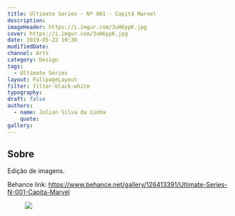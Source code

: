 ```yaml
---
title: Ultimate Series - Nº 001 - Capitã Marvel
description:
imageHeader: https://i.imgur.com/3uH6ypK.jpg
cover: https://i.imgur.com/3uH6ypK.jpg
date: 2019-05-22 19:30
modifiedDate:
channel: Arts
category: Design
tags:
  - Ultimate Series
layout: FullpageLayout
filter: filter-black-white
typography:
draft: false
authors:
  - name: Julian Silva da Cunha
    quote:
gallery:
---
```


## Sobre

Edição de imagens.

Behance link: https://www.behance.net/gallery/126413391/Ultimate-Series-N-001-Capita-Marvel

<figure>
<img src="https://i.imgur.com/3uH6ypK.jpg" className="max-w-none mx-auto block"/>
</figure>
